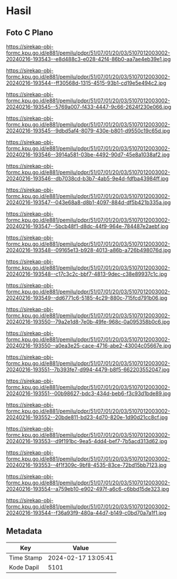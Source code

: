 # Hasil

## Foto C Plano

https://sirekap-obj-formc.kpu.go.id/e881/pemilu/pdpr/51/07/01/20/03/5107012003002-20240216-193543--e8d488c3-e028-42f4-86b0-aa7ae4eb39e1.jpg

https://sirekap-obj-formc.kpu.go.id/e881/pemilu/pdpr/51/07/01/20/03/5107012003002-20240216-193544--ff30568d-1315-4515-93b1-cd19e5e494c2.jpg

https://sirekap-obj-formc.kpu.go.id/e881/pemilu/pdpr/51/07/01/20/03/5107012003002-20240216-193545--5769a007-f433-4447-9c66-2624f230e066.jpg

https://sirekap-obj-formc.kpu.go.id/e881/pemilu/pdpr/51/07/01/20/03/5107012003002-20240216-193545--9dbd5af4-8079-430e-b801-d9550c19c65d.jpg

https://sirekap-obj-formc.kpu.go.id/e881/pemilu/pdpr/51/07/01/20/03/5107012003002-20240216-193546--3914a581-03be-4492-90d7-45e8a1038af2.jpg

https://sirekap-obj-formc.kpu.go.id/e881/pemilu/pdpr/51/07/01/20/03/5107012003002-20240216-193546--db7038cd-b3b7-4ab5-9e4d-fdfba43984ff.jpg

https://sirekap-obj-formc.kpu.go.id/e881/pemilu/pdpr/51/07/01/20/03/5107012003002-20240216-193547--043e68a8-d8b1-4097-884d-df5b421b335a.jpg

https://sirekap-obj-formc.kpu.go.id/e881/pemilu/pdpr/51/07/01/20/03/5107012003002-20240216-193547--5bcb48f1-d8dc-44f9-964e-784487e2aebf.jpg

https://sirekap-obj-formc.kpu.go.id/e881/pemilu/pdpr/51/07/01/20/03/5107012003002-20240216-193548--09165e13-b928-4013-a86b-a726b498076d.jpg

https://sirekap-obj-formc.kpu.go.id/e881/pemilu/pdpr/51/07/01/20/03/5107012003002-20240216-193548--c17c3c2c-bbf7-4813-9dec-c38e89937c1c.jpg

https://sirekap-obj-formc.kpu.go.id/e881/pemilu/pdpr/51/07/01/20/03/5107012003002-20240216-193549--dd6771c6-5185-4c29-880c-715fcd791b06.jpg

https://sirekap-obj-formc.kpu.go.id/e881/pemilu/pdpr/51/07/01/20/03/5107012003002-20240216-193550--79a2e1d8-7e0b-49fe-968c-0a095358b0c6.jpg

https://sirekap-obj-formc.kpu.go.id/e881/pemilu/pdpr/51/07/01/20/03/5107012003002-20240216-193550--a0ea3e25-cace-4716-abe2-43004c05667e.jpg

https://sirekap-obj-formc.kpu.go.id/e881/pemilu/pdpr/51/07/01/20/03/5107012003002-20240216-193551--7b393fe7-d994-4479-b8f5-662203552047.jpg

https://sirekap-obj-formc.kpu.go.id/e881/pemilu/pdpr/51/07/01/20/03/5107012003002-20240216-193551--00b98627-bdc3-434d-beb6-f3c93d1bde89.jpg

https://sirekap-obj-formc.kpu.go.id/e881/pemilu/pdpr/51/07/01/20/03/5107012003002-20240216-193552--20bde811-bd23-4d70-820e-1d90d21cc8cf.jpg

https://sirekap-obj-formc.kpu.go.id/e881/pemilu/pdpr/51/07/01/20/03/5107012003002-20240216-193553--d9f191bc-9ea5-4dd4-bef7-7b5acd313d62.jpg

https://sirekap-obj-formc.kpu.go.id/e881/pemilu/pdpr/51/07/01/20/03/5107012003002-20240216-193553--4f1f309c-9bf8-4535-83ce-72bd15bb7123.jpg

https://sirekap-obj-formc.kpu.go.id/e881/pemilu/pdpr/51/07/01/20/03/5107012003002-20240216-193554--a759eb10-e902-497f-a6c6-c6bbd15de323.jpg

https://sirekap-obj-formc.kpu.go.id/e881/pemilu/pdpr/51/07/01/20/03/5107012003002-20240216-193544--f36a93f9-480a-44d7-b149-c0bd70a7a1f1.jpg


## Metadata

| Key        | Value               |
| ---------- | ------------------- |
| Time Stamp | 2024-02-17 13:05:41 |
| Kode Dapil | 5101                |



